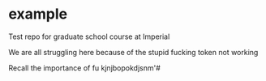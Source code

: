# example
Test repo for graduate school course at Imperial 

We are all struggling here because of the stupid fucking token not working

Recall the importance of fu kjnjbopokdjsnm'#
